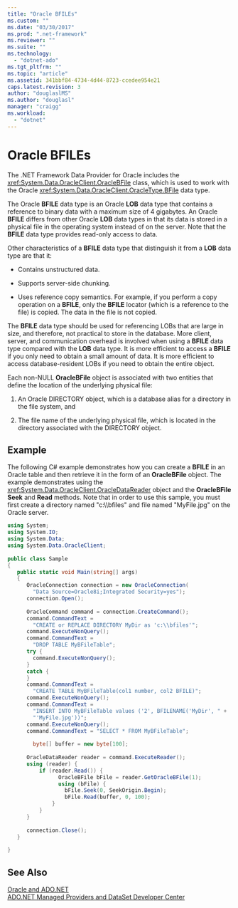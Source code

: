 ```yaml
---
title: "Oracle BFILEs"
ms.custom: ""
ms.date: "03/30/2017"
ms.prod: ".net-framework"
ms.reviewer: ""
ms.suite: ""
ms.technology: 
  - "dotnet-ado"
ms.tgt_pltfrm: ""
ms.topic: "article"
ms.assetid: 341bbf84-4734-4d44-8723-ccedee954e21
caps.latest.revision: 3
author: "douglaslMS"
ms.author: "douglasl"
manager: "craigg"
ms.workload: 
  - "dotnet"
---
```

# Oracle BFILEs
The .NET Framework Data Provider for Oracle includes the <xref:System.Data.OracleClient.OracleBFile> class, which is used to work with the Oracle <xref:System.Data.OracleClient.OracleType.BFile> data type.  
  
 The Oracle **BFILE** data type is an Oracle **LOB** data type that contains a reference to binary data with a maximum size of 4 gigabytes. An Oracle **BFILE** differs from other Oracle **LOB** data types in that its data is stored in a physical file in the operating system instead of on the server. Note that the **BFILE** data type provides read-only access to data.  
  
 Other characteristics of a **BFILE** data type that distinguish it from a **LOB** data type are that it:  
  
-   Contains unstructured data.  
  
-   Supports server-side chunking.  
  
-   Uses reference copy semantics. For example, if you perform a copy operation on a **BFILE**, only the **BFILE** locator (which is a reference to the file) is copied. The data in the file is not copied.  
  
 The **BFILE** data type should be used for referencing LOBs that are large in size, and therefore, not practical to store in the database. More client, server, and communication overhead is involved when using a **BFILE** data type compared with the **LOB** data type. It is more efficient to access a **BFILE** if you only need to obtain a small amount of data. It is more efficient to access database-resident LOBs if you need to obtain the entire object.  
  
 Each non-NULL **OracleBFile** object is associated with two entities that define the location of the underlying physical file:  
  
1.  An Oracle DIRECTORY object, which is a database alias for a directory in the file system, and  
  
2.  The file name of the underlying physical file, which is located in the directory associated with the DIRECTORY object.  
  
## Example  
 The following C# example demonstrates how you can create a **BFILE** in an Oracle table and then retrieve it in the form of an **OracleBFile** object. The example demonstrates using the <xref:System.Data.OracleClient.OracleDataReader> object and the **OracleBFile** **Seek** and **Read** methods. Note that in order to use this sample, you must first create a directory named "c:\\\bfiles" and file named "MyFile.jpg" on the Oracle server.  
  
```csharp  
using System;  
using System.IO;  
using System.Data;  
using System.Data.OracleClient;  
  
public class Sample  
{  
   public static void Main(string[] args)  
   {  
      OracleConnection connection = new OracleConnection(  
        "Data Source=Oracle8i;Integrated Security=yes");  
      connection.Open();  
  
      OracleCommand command = connection.CreateCommand();  
      command.CommandText =   
        "CREATE or REPLACE DIRECTORY MyDir as 'c:\\bfiles'";  
      command.ExecuteNonQuery();  
      command.CommandText =   
        "DROP TABLE MyBFileTable";  
      try {  
        command.ExecuteNonQuery();  
      }  
      catch {  
      }  
      command.CommandText =   
        "CREATE TABLE MyBFileTable(col1 number, col2 BFILE)";  
      command.ExecuteNonQuery();  
      command.CommandText =   
        "INSERT INTO MyBFileTable values ('2', BFILENAME('MyDir', " +  
        "'MyFile.jpg'))";  
      command.ExecuteNonQuery();  
      command.CommandText = "SELECT * FROM MyBFileTable";  
  
        byte[] buffer = new byte[100];  
  
      OracleDataReader reader = command.ExecuteReader();  
      using (reader) {  
          if (reader.Read()) {  
                OracleBFile bFile = reader.GetOracleBFile(1);  
                using (bFile) {  
                  bFile.Seek(0, SeekOrigin.Begin);  
                  bFile.Read(buffer, 0, 100);  
              }  
          }  
      }  
  
      connection.Close();  
   }  
  
}  
```  
  
## See Also  
 [Oracle and ADO.NET](../../../../docs/framework/data/adonet/oracle-and-adonet.md)  
 [ADO.NET Managed Providers and DataSet Developer Center](http://go.microsoft.com/fwlink/?LinkId=217917)
